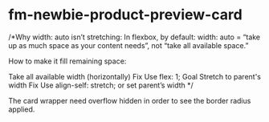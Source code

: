 # fm-newbie-product-preview-card

/*Why width: auto isn’t stretching:
In flexbox, by default:
width: auto = “take up as much space as your content needs”, not “take all available space.”

How to make it fill remaining space:

Take all available width (horizontally)
Fix
Use flex: 1;
Goal
Stretch to parent's width
Fix
Use align-self: stretch; or set parent’s width */




The card wrapper need overflow hidden in order to see the border radius applied.
